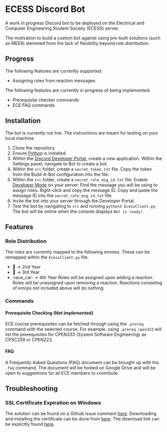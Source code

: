 # ECESS Discord Bot
A work in progress Discord bot to be deployed on the Electrical and Computer Engineering Student Society (ECESS) server. 

The motivation to build a custom bot against using pre-built solutions (such as MEE6) stemmed from the lack of flexibility beyond role distribution. 

## Progress
The following features are currently supported:
- Assigning roles from reaction messages

The following features are currently in progress of being implemented:
- Prerequisite checker commands
- ECE FAQ commands

## Installation
The bot is currently not live. The instructions are meant for testing on your local machine.
1. Clone the repository.
2. Ensure [Python](https://www.python.org/) is installed. 
3. Within the [Discord Developer Portal](https://discord.com/developers/applications), create a new application. Within the Settings panel, navigate to Bot to create a bot.
4. Within the `src` folder, create a `secret_token.txt` file. Copy the token from the Build-A-Bot configuration into the file.
5. Within the `src` folder, create a `secret_role_msg_id.txt` file. Enable [Developer Mode](https://discordia.me/en/developer-mode) on your server. Find the message you will be using to assign roles. Right-click and copy the message ID. Copy and paste the message ID into the `secret_role_msg_id.txt` file.
6. Invite the bot into your server through the Developer Portal.  
7. Test the bot by navigating to `src` and running `python3 EcessClient.py`. The bot will be online when the console displays `Bot is ready!`.

## Features
### Role Distribution
The roles are currently mapped to the following emotes.
These can be remapped within the `EcessClient.py` file. 
- :red_car: -> 2nd Year
- :blue_car: -> 3rd Year
- :race_car: -> 4th Year
Roles will be assigned upon adding a reaction. Roles will be unassigned upon removing a reaction. Reactions consisting of emojis not included above will do nothing.

### Commands
#### Prerequisite Checking (Not Implemented)
ECE course prerequisites can be fetched through using the `.prereq` command with the selected course. For example, using `.prereq cpen333` will list the prerequisites for CPEN333 (System Software Engineering) as CPSC259 or CPEN223.

#### FAQ 
A Frequently Asked Questions (FAQ) document can be brought up with the `.faq` command. The document will be hosted on Google Drive and will be open to suggestions for all ECE members to contribute.

## Troubleshooting
### SSL Certificate Expiration on Windows
The solution can be found on a Github issue comment [here](https://github.com/Rapptz/discord.py/issues/4159#issuecomment-640107584). Downloading and installing the certificate can be done from [here](https://crt.sh/?id=2835394). The download link can be explicitly found [here](https://beans-took-my-kids.reeee.ee/38qB2n.png).
